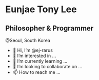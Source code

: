 <h1>Eunjae Tony Lee</h1>

<h2>Philosopher & Programmer</h2>

@Seoul, South Korea

- 👋 Hi, I’m @ej-rarus
- 👀 I’m interested in ...
- 🌱 I’m currently learning ...
- 💞️ I’m looking to collaborate on ...
- 📫 How to reach me ...

<!---
ej-rarus/ej-rarus is a ✨ special ✨ repository because its `README.md` (this file) appears on your GitHub profile.
You can click the Preview link to take a look at your changes.
--->
